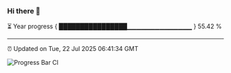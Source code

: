 ### Hi there 👋

⏳ Year progress { ████████████████▁▁▁▁▁▁▁▁▁▁▁▁▁▁ } 55.42 %

---

⏰ Updated on Tue, 22 Jul 2025 06:41:34 GMT

![Progress Bar CI](https://github.com/DhruviPatel157/GitHub-Actions-Demo/workflows/Progress%20Bar%20CI/badge.svg)

